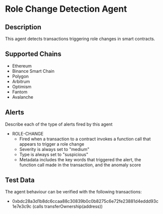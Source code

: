 # Role Change Detection Agent

## Description

This agent detects transactions triggering role changes in smart contracts.

## Supported Chains

- Ethereum
- Binance Smart Chain
- Polygon
- Arbitrum
- Optimism
- Fantom
- Avalanche

## Alerts

Describe each of the type of alerts fired by this agent

- ROLE-CHANGE
  - Fired when a transaction to a contract invokes a function call that appears to trigger a role change
  - Severity is always set to "medium"
  - Type is always set to "suspicious"
  - Metadata includes the key words that triggered the alert, the function call made in the transaction, and the anomaly score

## Test Data

The agent behaviour can be verified with the following transactions:

- 0xbdc28a3d1b8dc6ccaa88c30839b0c0b8275c6e72fe23881d4eddd93c1e7e3c9c (calls transferOwnership(address))
